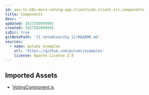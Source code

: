 ```yaml
---
id: aws-ts-k8s-mern-voting-app.clientside.client.src.components
title: Components
desc: ''
updated: 1617203999991
created: 1617203999991
isDir: true
gitNotePath: '{{ noteHiearchy }}/README.md'
sources:
  - name: pulumi examples
    url: 'https://github.com/pulumi/examples'
    license: Apache License 2.0
---
```

## Imported Assets

- [VotingComponent.js](/assets/votingcomponent.js)

